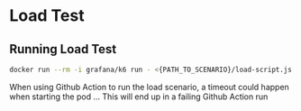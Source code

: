 # Load Test

## Running Load Test

```bash
docker run --rm -i grafana/k6 run - <{PATH_TO_SCENARIO}/load-script.js
```
When using Github Action to run the load scenario, a timeout could happen when starting the pod ... This will end up in a failing Github Action run